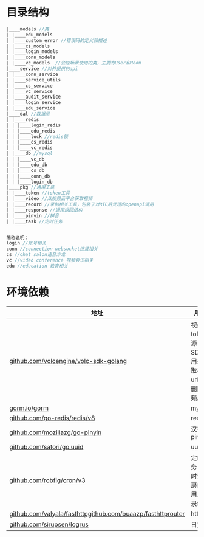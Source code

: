 # 目录结构
```go
|____models //类
| |____edu_models 
| |____custom_error //错误码的定义和描述
| |____cs_models
| |____login_models 
| |____conn_models
| |____vc_models  //会控场景使用的类，主要为User和Room
|____service //对外提供的api
| |____conn_service
| |____service_utils
| |____cs_service
| |____vc_service
| |____audit_service
| |____login_service
| |____edu_service
|____dal //数据层
| |____redis 
| | |____login_redis
| | |____edu_redis
| | |____lock //redis锁
| | |____cs_redis
| | |____vc_redis
| |____db //mysql
| | |____vc_db
| | |____edu_db 
| | |____cs_db
| | |____conn_db
| | |____login_db
|____pkg //通用工具
| |____token //token工具
| |____video //从视频云平台获取视频
| |____record //录制相关工具，包装了对RTC后处理的openapi调用
| |____response //通用返回结构
| |____pinyin //拼音
| |____task //定时任务


简称说明：
login //账号相关
conn //connection websocket连接相关
cs //chat salon语音沙龙
vc //video conference 视频会议相关
edu //education 教育相关
```


# 环境依赖
|  地址 | 用途  |
| --- | --- |
| [github.com/volcengine/volc-sdk-golang](github.com/volcengine/volc-sdk-golang) | 视频云toB开源SDK，用来获取视频url，删除视频。 |
| [gorm.io/gorm](https://gorm.io/) | mysql |
| [github.com/go-redis/redis/v8](github.com/go-redis/redis/v8) | redis |
| [github.com/mozillazg/go-pinyin](github.com/mozillazg/go-pinyin) | 汉字转pinyin |
| [github.com/satori/go.uuid](github.com/satori/go.uuid) | uuid |
| [github.com/robfig/cron/v3](github.com/robfig/cron/v3) | 定时任务(定时清理房间、用户、录制) |
| [github.com/valyala/fasthttpgithub.com/buaazp/fasthttprouter](github.com/valyala/fasthttpgithub.com/buaazp/fasthttprouter) | http |
| [github.com/sirupsen/logrus](github.com/sirupsen/logrus) | 日志 |